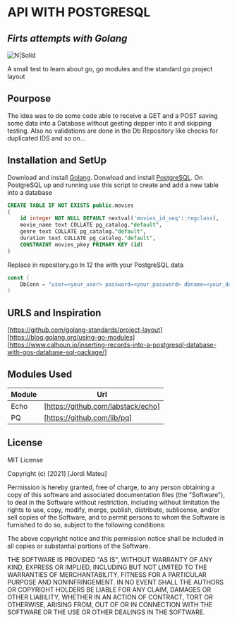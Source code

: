 # API WITH POSTGRESQL
## _Firts attempts with Golang_

![N|Solid](https://upload.wikimedia.org/wikipedia/commons/thumb/0/05/Go_Logo_Blue.svg/320px-Go_Logo_Blue.svg.png)

A small test to learn about go, go modules and the standard go project layout

## Pourpose

The idea was to do some code able to receive a GET and a POST saving some data into a Database without geeting depper into it and skipping testing.
Also no validations are done in the Db Repository like checks for duplicated IDS and so on...


## Installation and SetUp

Download and install [Golang](//https://golang.org/).
Donwload and install [PostgreSQL](https://www.postgresql.org/download/).
On PostgreSQL up and running use this script to create and add a new table into a database
```sql
CREATE TABLE IF NOT EXISTS public.movies
(
    id integer NOT NULL DEFAULT nextval('movies_id_seq'::regclass),
    movie_name text COLLATE pg_catalog."default",
    genre text COLLATE pg_catalog."default",
    duration text COLLATE pg_catalog."default",
    CONSTRAINT movies_pkey PRIMARY KEY (id)
)
```

Replace in repository.go ln 12 the <values> with your PostgreSQL data

```go
const (
	DbConn = "user=<your_user> password=<your_password> dbname=<your_database> sslmode=disable"
)
```
## URLS and Inspiration
[https://github.com/golang-standards/project-layout]
[https://blog.golang.org/using-go-modules]
[https://www.calhoun.io/inserting-records-into-a-postgresql-database-with-gos-database-sql-package/]
	
## Modules Used

| Module | Url |
| ------ | ------ |
| Echo | [https://github.com/labstack/echo] |
| PQ | [https://github.com/lib/pq] |
	
## License

MIT License

Copyright (c) [2021] [Jordi Mateu]

Permission is hereby granted, free of charge, to any person obtaining a copy
of this software and associated documentation files (the "Software"), to deal
in the Software without restriction, including without limitation the rights
to use, copy, modify, merge, publish, distribute, sublicense, and/or sell
copies of the Software, and to permit persons to whom the Software is
furnished to do so, subject to the following conditions:

The above copyright notice and this permission notice shall be included in all
copies or substantial portions of the Software.

THE SOFTWARE IS PROVIDED "AS IS", WITHOUT WARRANTY OF ANY KIND, EXPRESS OR
IMPLIED, INCLUDING BUT NOT LIMITED TO THE WARRANTIES OF MERCHANTABILITY,
FITNESS FOR A PARTICULAR PURPOSE AND NONINFRINGEMENT. IN NO EVENT SHALL THE
AUTHORS OR COPYRIGHT HOLDERS BE LIABLE FOR ANY CLAIM, DAMAGES OR OTHER
LIABILITY, WHETHER IN AN ACTION OF CONTRACT, TORT OR OTHERWISE, ARISING FROM,
OUT OF OR IN CONNECTION WITH THE SOFTWARE OR THE USE OR OTHER DEALINGS IN THE
SOFTWARE.
